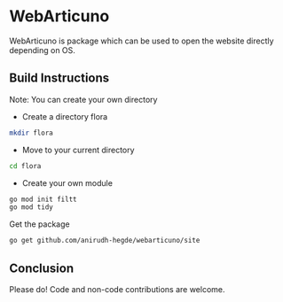 # WebArticuno

WebArticuno is package which can be used to open the website directly depending on OS.

## Build Instructions
Note: You can create your own directory
- Create a directory flora
```sh
mkdir flora
```

- Move to your current directory
```sh
cd flora
```

- Create your own module
```sh
go mod init filtt
go mod tidy 
```

Get the package
```sh
go get github.com/anirudh-hegde/webarticuno/site
```

## Conclusion
Please do! Code and non-code contributions are welcome.

